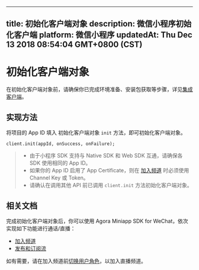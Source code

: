 
---
title: 初始化客户端对象
description: 微信小程序初始化客户端
platform: 微信小程序
updatedAt: Thu Dec 13 2018 08:54:04 GMT+0800 (CST)
---
# 初始化客户端对象
在初始化客户端对象前，请确保你已完成环境准备、安装包获取等步骤，详见[集成客户端](../../cn/Audio%20Broadcast/miniapp_video.md)。

## 实现方法
将项目的 App ID 填入 初始化客户端对象 `init` 方法，即可初始化客户端对象。

```
client.init(appId, onSuccess, onFailure);
```

> - 由于小程序 SDK 支持与 Native SDK 和 Web SDK 互通，请确保各 SDK 使用相同的 App ID。
> - 如果你的 App ID 启用了 App Certificate，则在 [加入频道](../../cn/Audio%20Broadcast/join_live_mini.md) 时必须使用 Channel Key 或 Token。
> - 请确认在调用其他 API 前已调用 `client.init` 方法初始化客户端对象。


## 相关文档

完成初始化客户端对象后，你可以使用 Agora Miniapp SDK for WeChat，依次实现如下功能进行通话/直播：

- [加入频道](../../cn/Audio%20Broadcast/join_mini.md)
- [发布和订阅流](../../cn/Audio%20Broadcast/publish_mini.md)

如有需要，请在加入频道前[切换用户角色](../../cn/Audio%20Broadcast/role_mini.md)，以加入直播频道。
